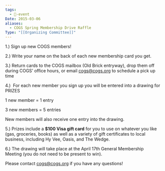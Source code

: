 ```yaml
---
tags:
  - 📅-event
Date: 2015-03-06
aliases:
  - COGS Spring Membership Drive Raffle
Type: "[[Organizing Committee]]"
---
```

1.) Sign up new COGS members! 

2.) Write your name on the back of each new membership card you get.

3.) Return cards to the COGS mailbox (Old Brick entryway), drop them off during COGS’ office hours, or email cogs@cogs.org to schedule a pick up time

4.)  For each new member you sign up you will be entered into a drawing for PRIZES

1 new member = 1 entry

3 new members = 5 entries

New members will also receive one entry into the drawing.

5.) Prizes include a **$100 Visa gift card** for you to use on whatever you like (gas, groceries, books) as well as a variety of gift certificates to local business, including Hy Vee, Oasis, and The Wedge. 

6.) The drawing will take place at the April 17th General Membership Meeting (you do not need to be present to win).

Please contact [cogs@cogs.org](mailto:cogs@cogs.org) if you have any questions!